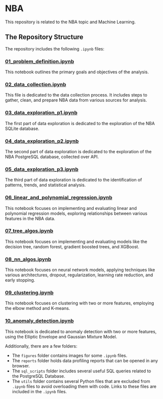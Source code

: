 # NBA

This repository is related to the NBA topic and Machine Learning.

## The Repository Structure

The repository includes the following `.ipynb` files:

### [01_problem_definition.ipynb](01_problem_definition.ipynb)
This notebook outlines the primary goals and objectives of the analysis.

### [02_data_collection.ipynb](02_data_collection.ipynb)
This file is dedicated to the data collection process. It includes steps to gather, clean, and prepare NBA data from various sources for analysis.

### [03_data_exploration_p1.ipynb](03_data_exploration_p1.ipynb)
The first part of data exploration is dedicated to the exploration of the NBA SQLite database.

### [04_data_exploration_p2.ipynb](04_data_exploration_p2.ipynb)
The second part of data exploration is dedicated to the exploration of the NBA PostgreSQL database, collected over API.

### [05_data_exploration_p3.ipynb](05_data_exploration_p3.ipynb)
The third part of data exploration is dedicated to the identification of patterns, trends, and statistical analysis.

### [06_linear_and_polynomial_regression.ipynb](06_linear_and_polynomial_regression.ipynb)
This notebook focuses on implementing and evaluating linear and polynomial regression models, exploring relationships between various features in the NBA data.

### [07_tree_algos.ipynb](07_tree_algos.ipynb)
This notebook focuses on implementing and evaluating models like the decision tree, random forest, gradient boosted trees, and XGBoost.

### [08_nn_algos.ipynb](08_nn_algos.ipynb)
This notebook focuses on neural network models, applying techniques like various architectures, dropout, regularization, learning rate reduction, and early stopping.

### [09_clustering.ipynb](09_clustering.ipynb)
This notebook focuses on clustering with two or more features, employing the elbow method and K-means.

### [10_anomaly_detection.ipynb](10_anomaly_detection.ipynb)
This notebook is dedicated to anomaly detection with two or more features, using the Elliptic Envelope and Gaussian Mixture Model.

Additionally, there are a few folders:
- The `figures` folder contains images for some `.ipynb` files.
- The `reports` folder holds data profiling reports that can be opened in any browser.
- The `sql_scripts` folder includes several useful SQL queries related to the PostgreSQL Database.
- The `utils` folder contains several Python files that are excluded from `.ipynb` files to avoid overloading them with code. Links to these files are included in the `.ipynb` files.
